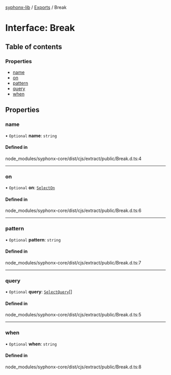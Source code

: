 [syphonx-lib](../README.md) / [Exports](../modules.md) / Break

# Interface: Break

## Table of contents

### Properties

- [name](Break.md#name)
- [on](Break.md#on)
- [pattern](Break.md#pattern)
- [query](Break.md#query)
- [when](Break.md#when)

## Properties

### name

• `Optional` **name**: `string`

#### Defined in

node_modules/syphonx-core/dist/cjs/extract/public/Break.d.ts:4

___

### on

• `Optional` **on**: [`SelectOn`](../modules.md#selecton)

#### Defined in

node_modules/syphonx-core/dist/cjs/extract/public/Break.d.ts:6

___

### pattern

• `Optional` **pattern**: `string`

#### Defined in

node_modules/syphonx-core/dist/cjs/extract/public/Break.d.ts:7

___

### query

• `Optional` **query**: [`SelectQuery`](../modules.md#selectquery)[]

#### Defined in

node_modules/syphonx-core/dist/cjs/extract/public/Break.d.ts:5

___

### when

• `Optional` **when**: `string`

#### Defined in

node_modules/syphonx-core/dist/cjs/extract/public/Break.d.ts:8

